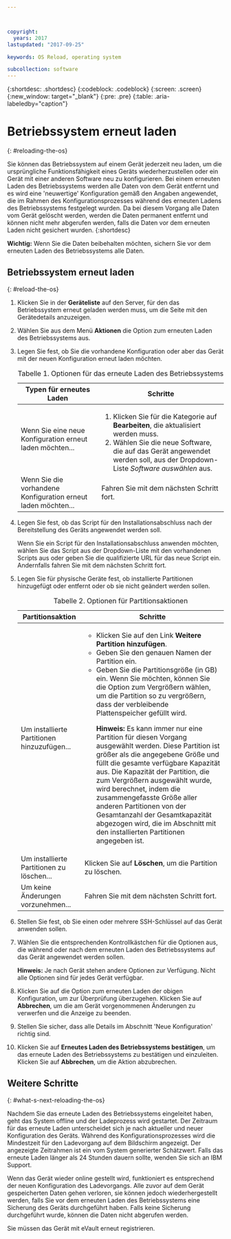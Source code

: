 ```yaml
---



copyright:
  years: 2017
lastupdated: "2017-09-25"

keywords: OS Reload, operating system

subcollection: software
---
```


{:shortdesc: .shortdesc}
{:codeblock: .codeblock}
{:screen: .screen}
{:new_window: target="_blank"}
{:pre: .pre}
{:table: .aria-labeledby="caption"}

#  Betriebssystem erneut laden
{: #reloading-the-os}

Sie können das Betriebssystem auf einem Gerät jederzeit neu laden, um die ursprüngliche Funktionsfähigkeit eines Geräts wiederherzustellen oder ein Gerät mit einer anderen Software neu zu konfigurieren. Bei einem erneuten Laden des Betriebssystems werden alle Daten von dem Gerät entfernt und es wird eine 'neuwertige' Konfiguration gemäß den Angaben angewendet, die im Rahmen des Konfigurationsprozesses während des erneuten Ladens des Betriebssystems festgelegt wurden. Da bei diesem Vorgang alle Daten vom Gerät gelöscht werden, werden die Daten permanent entfernt und können nicht mehr abgerufen werden, falls die Daten vor dem erneuten Laden nicht gesichert wurden.
{:shortdesc}

**Wichtig:** Wenn Sie die Daten beibehalten möchten, sichern Sie vor dem erneuten Laden des Betriebssystems alle Daten.

## Betriebssystem erneut laden
{: #reload-the-os}

1. Klicken Sie in der **Geräteliste** auf den Server, für den das Betriebssystem erneut geladen werden muss, um die Seite mit den Gerätedetails anzuzeigen.
2. Wählen Sie aus dem Menü **Aktionen** die Option zum erneuten Laden des Betriebssystems aus.
3. Legen Sie fest, ob Sie die vorhandene Konfiguration oder aber das Gerät mit der neuen Konfiguration erneut laden möchten.

   <table>
   <CAPTION>Tabelle 1. Optionen für das erneute Laden des Betriebssystems</CAPTION>
   <THEAD>
   <TR>
   <th>Typen für erneutes Laden</th>
   <th>Schritte</th>
   </TR>
   </THEAD>
   <TBODY>
   <tr>
   <td>Wenn Sie eine neue Konfiguration erneut laden möchten...</td>
   <td>
   <ol>
   <li>Klicken Sie für die Kategorie auf <b>Bearbeiten</b>, die aktualisiert werden muss.</li>
   <li>Wählen Sie die neue Software, die auf das Gerät angewendet werden soll, aus der Dropdown-Liste <i>Software auswählen</i> aus.</li>
   </ol>
   </td>
   </tr>
   <tr>
   <td>Wenn Sie die vorhandene Konfiguration erneut laden möchten...</td>
   <td>Fahren Sie mit dem nächsten Schritt fort.</td>
   </tr>
   </TBODY>
   </table>

4. Legen Sie fest, ob das Script für den Installationsabschluss nach der Bereitstellung des Geräts angewendet werden soll.

   Wenn Sie ein Script für den Installationsabschluss anwenden möchten, wählen Sie das Script aus der Dropdown-Liste mit den vorhandenen Scripts aus oder geben Sie die qualifizierte URL für das neue Script ein.  Andernfalls fahren Sie mit dem nächsten Schritt fort.

5. Legen Sie für physische Geräte fest, ob installierte Partitionen hinzugefügt oder entfernt oder ob sie nicht geändert werden sollen.

   <table>
   <CAPTION>Tabelle 2. Optionen für Partitionsaktionen</CAPTION>
   <THEAD>
   <TR>
   <th>Partitionsaktion</th>
   <th>Schritte</th>
   </TR>
   </THEAD>
   <TBODY>
   <tr>
   <td>Um installierte Partitionen hinzuzufügen...</td>
   <td>
   <ul>
   <li>Klicken Sie auf den Link <b>Weitere Partition hinzufügen</b>.</li>
   <li>Geben Sie den genauen Namen der Partition ein.</li>
   <li>Geben Sie die Partitionsgröße (in GB) ein. Wenn Sie möchten, können Sie die Option zum Vergrößern wählen, um die Partition so zu vergrößern, dass der verbleibende Plattenspeicher gefüllt wird.
   <p><b>Hinweis:</b> Es kann immer nur eine Partition für diesen Vorgang ausgewählt werden. Diese Partition ist größer als die angegebene Größe und füllt die gesamte verfügbare Kapazität aus. Die Kapazität der Partition, die zum Vergrößern ausgewählt wurde, wird berechnet, indem die zusammengefasste Größe aller anderen Partitionen von der Gesamtanzahl der Gesamtkapazität abgezogen wird, die im Abschnitt mit den installierten Partitionen angegeben ist.</p>
   </li>
   </ul>
   </td>
   </tr>
   <tr>
   <td>Um installierte Partitionen zu löschen...</td>
   <td>Klicken Sie auf <b>Löschen</b>, um die Partition zu löschen.</td>
   </tr>
   <tr>
   <td>Um keine Änderungen vorzunehmen...</td>
   <td>Fahren Sie mit dem nächsten Schritt fort.</td>
   </tr>
   </TBODY>
   </table>

6. Stellen Sie fest, ob Sie einen oder mehrere SSH-Schlüssel auf das Gerät anwenden sollen.

7. Wählen Sie die entsprechenden Kontrollkästchen für die Optionen aus, die während oder nach dem erneuten Laden des Betriebssystems auf das Gerät angewendet werden sollen.

   **Hinweis:** Je nach Gerät stehen andere Optionen zur Verfügung. Nicht alle Optionen sind für jedes Gerät verfügbar.

8. Klicken Sie auf die Option zum erneuten Laden der obigen Konfiguration, um zur Überprüfung überzugehen. Klicken Sie auf **Abbrechen**, um die am Gerät vorgenommenen Änderungen zu verwerfen und die Anzeige zu beenden.

9. Stellen Sie sicher, dass alle Details im Abschnitt 'Neue Konfiguration' richtig sind.  

10. Klicken Sie auf **Erneutes Laden des Betriebssystems bestätigen**, um das erneute Laden des Betriebssystems zu bestätigen und einzuleiten. Klicken Sie auf **Abbrechen**, um die Aktion abzubrechen.

## Weitere Schritte
{: #what-s-next-reloading-the-os}

Nachdem Sie das erneute Laden des Betriebssystems eingeleitet haben, geht das System offline und der Ladeprozess wird gestartet.
Der Zeitraum für das erneute Laden unterscheidet sich je nach aktueller und neuer Konfiguration des Geräts.
Während des Konfigurationsprozesses wird die Mindestzeit für den Ladevorgang auf dem Bildschirm angezeigt.
Der angezeigte Zeitrahmen ist ein vom System generierter Schätzwert. Falls das erneute Laden länger als 24 Stunden dauern sollte, wenden Sie sich an IBM Support.

Wenn das Gerät wieder online gestellt wird, funktioniert es entsprechend der neuen Konfiguration des Ladevorgangs. Alle zuvor auf dem Gerät gespeicherten Daten gehen verloren, sie können jedoch wiederhergestellt werden, falls Sie vor dem erneuten Laden des Betriebssystems eine Sicherung des Geräts durchgeführt haben. Falls keine Sicherung durchgeführt wurde, können die Daten nicht abgerufen werden.

Sie müssen das Gerät mit eVault erneut registrieren.

